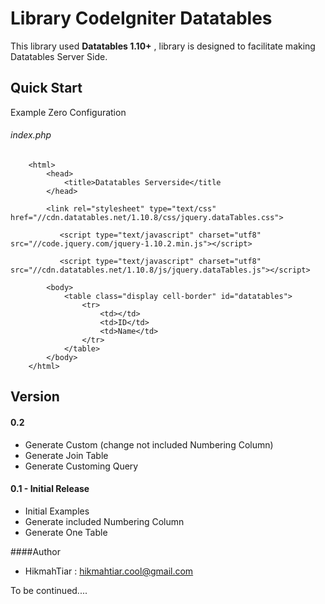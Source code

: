 **Library CodeIgniter Datatables**
=========================


This library used **Datatables 1.10+** , library is designed to facilitate making Datatables Server Side.

## **Quick Start**
Example Zero Configuration
###### index.php
```
    <html>
	    <head>
		    <title>Datatables Serverside</title
	    </head>
	    
	    <link rel="stylesheet" type="text/css" href="//cdn.datatables.net/1.10.8/css/jquery.dataTables.css">
           
           <script type="text/javascript" charset="utf8" src="//code.jquery.com/jquery-1.10.2.min.js"></script>
           
           <script type="text/javascript" charset="utf8" src="//cdn.datatables.net/1.10.8/js/jquery.dataTables.js"></script>

	    <body>
		    <table class="display cell-border" id="datatables">
			    <tr>
				    <td></td>
				    <td>ID</td>
				    <td>Name</td>
			    </tr>
		    </table>
	    </body>
    </html>
```

## **Version**
#### **0.2**
 - Generate Custom (change not included Numbering Column)
 - Generate Join Table
 - Generate Customing Query

#### **0.1 - Initial Release**

 - Initial Examples
 - Generate included Numbering Column
 - Generate One Table

####Author

 - HikmahTiar  : <hikmahtiar.cool@gmail.com>

To be continued....